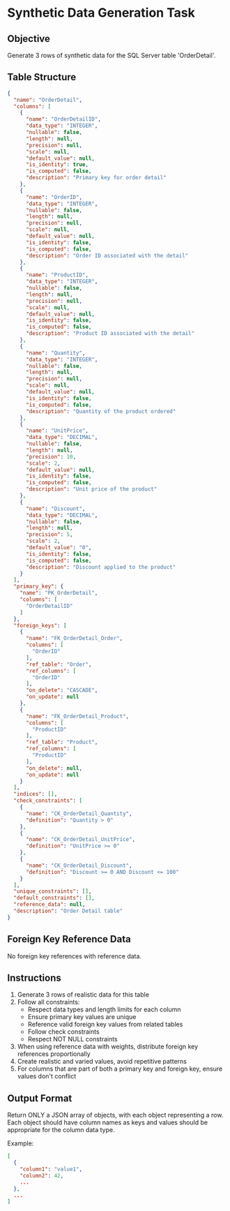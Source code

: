 # Synthetic Data Generation Task

## Objective

Generate 3 rows of synthetic data for the SQL Server table 'OrderDetail'.

## Table Structure

```json
{
  "name": "OrderDetail",
  "columns": [
    {
      "name": "OrderDetailID",
      "data_type": "INTEGER",
      "nullable": false,
      "length": null,
      "precision": null,
      "scale": null,
      "default_value": null,
      "is_identity": true,
      "is_computed": false,
      "description": "Primary key for order detail"
    },
    {
      "name": "OrderID",
      "data_type": "INTEGER",
      "nullable": false,
      "length": null,
      "precision": null,
      "scale": null,
      "default_value": null,
      "is_identity": false,
      "is_computed": false,
      "description": "Order ID associated with the detail"
    },
    {
      "name": "ProductID",
      "data_type": "INTEGER",
      "nullable": false,
      "length": null,
      "precision": null,
      "scale": null,
      "default_value": null,
      "is_identity": false,
      "is_computed": false,
      "description": "Product ID associated with the detail"
    },
    {
      "name": "Quantity",
      "data_type": "INTEGER",
      "nullable": false,
      "length": null,
      "precision": null,
      "scale": null,
      "default_value": null,
      "is_identity": false,
      "is_computed": false,
      "description": "Quantity of the product ordered"
    },
    {
      "name": "UnitPrice",
      "data_type": "DECIMAL",
      "nullable": false,
      "length": null,
      "precision": 10,
      "scale": 2,
      "default_value": null,
      "is_identity": false,
      "is_computed": false,
      "description": "Unit price of the product"
    },
    {
      "name": "Discount",
      "data_type": "DECIMAL",
      "nullable": false,
      "length": null,
      "precision": 5,
      "scale": 2,
      "default_value": "0",
      "is_identity": false,
      "is_computed": false,
      "description": "Discount applied to the product"
    }
  ],
  "primary_key": {
    "name": "PK_OrderDetail",
    "columns": [
      "OrderDetailID"
    ]
  },
  "foreign_keys": [
    {
      "name": "FK_OrderDetail_Order",
      "columns": [
        "OrderID"
      ],
      "ref_table": "Order",
      "ref_columns": [
        "OrderID"
      ],
      "on_delete": "CASCADE",
      "on_update": null
    },
    {
      "name": "FK_OrderDetail_Product",
      "columns": [
        "ProductID"
      ],
      "ref_table": "Product",
      "ref_columns": [
        "ProductID"
      ],
      "on_delete": null,
      "on_update": null
    }
  ],
  "indices": [],
  "check_constraints": [
    {
      "name": "CK_OrderDetail_Quantity",
      "definition": "Quantity > 0"
    },
    {
      "name": "CK_OrderDetail_UnitPrice",
      "definition": "UnitPrice >= 0"
    },
    {
      "name": "CK_OrderDetail_Discount",
      "definition": "Discount >= 0 AND Discount <= 100"
    }
  ],
  "unique_constraints": [],
  "default_constraints": [],
  "reference_data": null,
  "description": "Order Detail table"
}
```

## Foreign Key Reference Data

No foreign key references with reference data.

## Instructions

1. Generate 3 rows of realistic data for this table
2. Follow all constraints:
   - Respect data types and length limits for each column
   - Ensure primary key values are unique
   - Reference valid foreign key values from related tables
   - Follow check constraints
   - Respect NOT NULL constraints
3. When using reference data with weights, distribute foreign key references proportionally
4. Create realistic and varied values, avoid repetitive patterns
5. For columns that are part of both a primary key and foreign key, ensure values don't conflict

## Output Format

Return ONLY a JSON array of objects, with each object representing a row.
Each object should have column names as keys and values should be appropriate for the column data type.

Example:

```json
[
  {
    "column1": "value1",
    "column2": 42,
    ...
  },
  ...
]
```


